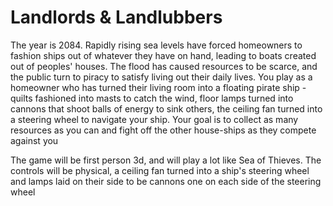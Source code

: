 # Landlords & Landlubbers

The year is 2084. Rapidly rising sea levels have forced homeowners to fashion ships out of whatever they have on hand, leading to boats created out of peoples' houses. The flood has caused resources to be scarce, and the public turn to piracy to satisfy living out their daily lives. You play as a homeowner who has turned their living room into a floating pirate ship - quilts fashioned into masts to catch the wind, floor lamps turned into cannons that shoot balls of energy to sink others, the ceiling fan turned into a steering wheel to navigate your ship. Your goal is to collect as many resources as you can and fight off the other house-ships as they compete against you

The game will be first person 3d, and will play a lot like Sea of Thieves. The controls will be physical, a ceiling fan turned into a ship's steering wheel and lamps laid on their side to be cannons one on each side of the steering wheel